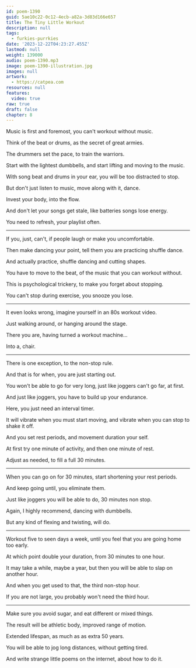 ```yaml
---
id: poem-1390
guid: 5ae10c22-0c12-4ecb-a82a-3d83d166e657
title: The Tiny Little Workout
description: null
tags:
  - furkies-purrkies
date: '2023-12-22T04:23:27.455Z'
lastmod: null
weight: 139000
audio: poem-1390.mp3
image: poem-1390-illustration.jpg
images: null
artwork:
  - https://catpea.com
resources: null
features:
  video: true
raw: true
draft: false
chapter: 8
---
```


Music is first and foremost,
you can't workout without music.

Think of the beat or drums,
as the secret of great armies.

The drummers set the pace,
to train the warriors.

Start with the lightest dumbbells,
and start lifting and moving to the music.

With song beat and drums in your ear,
you will be too distracted to stop.

But don't just listen to music,
move along with it, dance.

Invest your body,
into the flow.

And don't let your songs get stale,
like batteries songs lose energy.

You need to refresh,
your playlist often.

---

If you, just, can't,
if people laugh or make you uncomfortable.

Then make dancing your point,
tell them you are practicing shuffle dance.

And actually practice,
shuffle dancing and cutting shapes.

You have to move to the beat,
of the music that you can workout without.

This is psychological trickery,
to make you forget about stopping.

You can't stop during exercise,
you snooze you lose.

---

It even looks wrong,
imagine yourself in an 80s workout video.

Just walking around,
or hanging around the stage.

There you are,
having turned a workout machine...

Into a,
chair.

---

There is one exception,
to the non-stop rule.

And that is for when,
you are just starting out.

You won't be able to go for very long,
just like joggers can't go far, at first.

And just like joggers,
you have to build up your endurance.

Here,
you just need an interval timer.

It will vibrate when you must start moving,
and vibrate when you can stop to shake it off.

And you set rest periods,
and movement duration your self.

At first try one minute of activity,
and then one minute of rest.

Adjust as needed,
to fill a full 30 minutes.

---

When you can go on for 30 minutes,
start shortening your rest periods.

And keep going until,
you eliminate them.

Just like joggers you will be able to do,
30 minutes non stop.

Again, I highly recommend,
dancing with dumbbells.

But any kind of flexing and twisting,
will do.

---

Workout five to seen days a week,
until you feel that you are going home too early.

At which point double your duration,
from 30 minutes to one hour.

It may take a while, maybe a year,
but then you will be able to slap on another hour.

And when you get used to that,
the third non-stop hour.

If you are not large,
you probably won't need the third hour.

---

Make sure you avoid sugar,
and eat different or mixed things.

The result will be athletic body,
improved range of motion.

Extended lifespan,
as much as as extra 50 years.

You will be able to jog long distances,
without getting tired.

And write strange little poems on the internet,
about how to do it.
